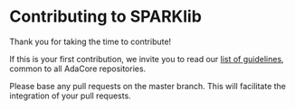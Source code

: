 Contributing to SPARKlib
========================

Thank you for taking the time to contribute!

If this is your first contribution, we invite you to read our [list of
guidelines](https://github.com/AdaCore/contributing-howto), common to all
AdaCore repositories.

Please base any pull requests on the master branch. This will facilitate the
integration of your pull requests.

